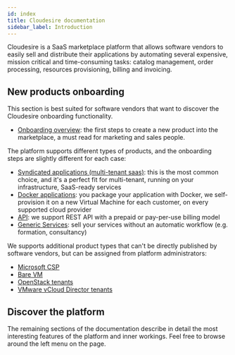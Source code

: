 ```yaml
---
id: index
title: Cloudesire documentation
sidebar_label: Introduction
---
```


Cloudesire is a SaaS marketplace platform that allows software vendors to easily
sell and distribute their applications by automating several expensive, mission
critical and time-consuming tasks: catalog management, order processing,
resources provisioning, billing and invoicing.

## New products onboarding

This section is best suited for software vendors that want to discover the
Cloudesire onboarding functionality.

* [Onboarding overview](onboarding.md): the first steps to create a new product
  into the marketplace, a must read for marketing and sales people.

The platform supports different types of products, and the onboarding steps
are slightly different for each case:

* [Syndicated applications (multi-tenant saas)](syndication.md): this is the
  most common choice, and it's a perfect fit for multi-tenant,
  running on your infrastructure, SaaS-ready services
* [Docker applications](docker.md): you package your application with Docker, we
  self-provision it on a new Virtual Machine for each customer, on every
  supported cloud provider
* [API](api-product.md): we support REST API with a prepaid or pay-per-use
  billing model
* [Generic Services](service.md): sell your services without an automatic
  workflow (e.g. formation, consultancy)

We supports additional product types that can't be directly published by
software vendors, but can be assigned from platform administrators:

* [Microsoft CSP](csp-product.md)
* [Bare VM](vm.md)
* [OpenStack tenants](vdc-openstack.md)
* [VMware vCloud Director tenants](vdc-vcloud-director.md)

## Discover the platform

The remaining sections of the documentation describe in detail the most
interesting features of the platform and inner workings. Feel free to browse
around the left menu on the page.
